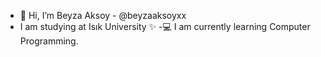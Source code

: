 - 👋 Hi, I’m Beyza Aksoy - @beyzaaksoyxx
- I am studying at Isık University ✨
-💻 I am currently learning Computer Programming.
